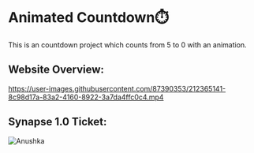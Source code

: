 # Animated Countdown⏱️
This is an countdown project which counts from 5 to 0 with an animation.

## Website Overview:

https://user-images.githubusercontent.com/87390353/212365141-8c98d17a-83a2-4160-8922-3a7da4ffc0c4.mp4

## Synapse 1.0 Ticket:

![Anushka](https://user-images.githubusercontent.com/87390353/212365256-c55739d6-5ace-406d-b2e2-088fa5231034.png)
